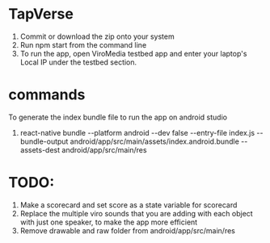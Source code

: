 # TapVerse
1) Commit or download the zip onto your system
2) Run npm start from the command line
3) To run the app, open ViroMedia testbed app and enter your laptop's Local IP under the testbed section.

# commands
To generate the index bundle file to run the app on android studio
1) react-native bundle --platform android --dev false --entry-file index.js --bundle-output android/app/src/main/assets/index.android.bundle --assets-dest android/app/src/main/res 


# TODO: 
1) Make a scorecard and set score as a state variable for scorecard
2) Replace the multiple viro sounds that you are adding with each object with just one speaker, to make the app more efficient
3) Remove drawable and raw folder from android/app/src/main/res
